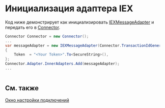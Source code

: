 # Инициализация адаптера IEX

Код ниже демонстрирует как инициализировать [IEXMessageAdapter](xref:StockSharp.IEX.IEXMessageAdapter) и передать его в [Connector](xref:StockSharp.Algo.Connector).

```cs
Connector Connector = new Connector();				
...				
var messageAdapter = new IEXMessageAdapter(Connector.TransactionIdGenerator)
{
    Token  = "<Your Token>".To<SecureString>(),
};
Connector.Adapter.InnerAdapters.Add(messageAdapter);
...	
							
```

## См. также

[Окно настройки подключений](API_UI_ConnectorWindow.md)
